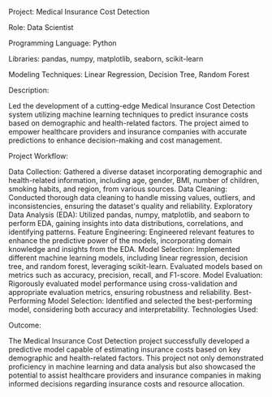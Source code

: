Project: Medical Insurance Cost Detection

Role: Data Scientist

Programming Language: Python

Libraries: pandas, numpy, matplotlib, seaborn, scikit-learn

Modeling Techniques: Linear Regression, Decision Tree, Random Forest

Description:

Led the development of a cutting-edge Medical Insurance Cost Detection system utilizing machine learning techniques to predict insurance costs based on demographic and health-related factors. The project aimed to empower healthcare providers and insurance companies with accurate predictions to enhance decision-making and cost management.

Project Workflow:

Data Collection: Gathered a diverse dataset incorporating demographic and health-related information, including age, gender, BMI, number of children, smoking habits, and region, from various sources.
Data Cleaning: Conducted thorough data cleaning to handle missing values, outliers, and inconsistencies, ensuring the dataset's quality and reliability.
Exploratory Data Analysis (EDA): Utilized pandas, numpy, matplotlib, and seaborn to perform EDA, gaining insights into data distributions, correlations, and identifying patterns.
Feature Engineering: Engineered relevant features to enhance the predictive power of the models, incorporating domain knowledge and insights from the EDA.
Model Selection: Implemented different machine learning models, including linear regression, decision tree, and random forest, leveraging scikit-learn. Evaluated models based on metrics such as accuracy, precision, recall, and F1-score.
Model Evaluation: Rigorously evaluated model performance using cross-validation and appropriate evaluation metrics, ensuring robustness and reliability.
Best-Performing Model Selection: Identified and selected the best-performing model, considering both accuracy and interpretability.
Technologies Used:

Outcome:

The Medical Insurance Cost Detection project successfully developed a predictive model capable of estimating insurance costs based on key demographic and health-related factors. This project not only demonstrated proficiency in machine learning and data analysis but also showcased the potential to assist healthcare providers and insurance companies in making informed decisions regarding insurance costs and resource allocation.
